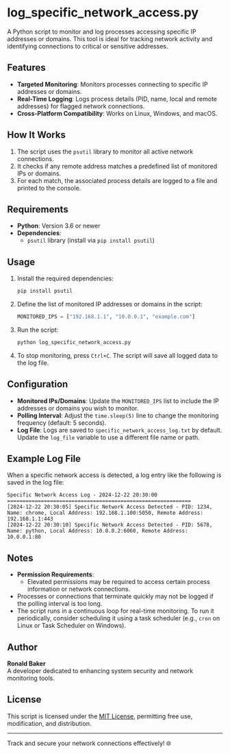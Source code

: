 
# log_specific_network_access.py

A Python script to monitor and log processes accessing specific IP addresses or domains. This tool is ideal for tracking network activity and identifying connections to critical or sensitive addresses.

## Features

- **Targeted Monitoring**: Monitors processes connecting to specific IP addresses or domains.
- **Real-Time Logging**: Logs process details (PID, name, local and remote addresses) for flagged network connections.
- **Cross-Platform Compatibility**: Works on Linux, Windows, and macOS.

## How It Works

1. The script uses the `psutil` library to monitor all active network connections.
2. It checks if any remote address matches a predefined list of monitored IPs or domains.
3. For each match, the associated process details are logged to a file and printed to the console.

## Requirements

- **Python**: Version 3.6 or newer
- **Dependencies**:
  - `psutil` library (install via `pip install psutil`)

## Usage

1. Install the required dependencies:
   ```bash
   pip install psutil
   ```

2. Define the list of monitored IP addresses or domains in the script:
   ```python
   MONITORED_IPS = ["192.168.1.1", "10.0.0.1", "example.com"]
   ```

3. Run the script:
   ```bash
   python log_specific_network_access.py
   ```

4. To stop monitoring, press `Ctrl+C`. The script will save all logged data to the log file.

## Configuration

- **Monitored IPs/Domains**: Update the `MONITORED_IPS` list to include the IP addresses or domains you wish to monitor.
- **Polling Interval**: Adjust the `time.sleep(5)` line to change the monitoring frequency (default: 5 seconds).
- **Log File**: Logs are saved to `specific_network_access_log.txt` by default. Update the `log_file` variable to use a different file name or path.

## Example Log File

When a specific network access is detected, a log entry like the following is saved in the log file:

```
Specific Network Access Log - 2024-12-22 20:30:00
============================================================
[2024-12-22 20:30:05] Specific Network Access Detected - PID: 1234, Name: chrome, Local Address: 192.168.1.100:5050, Remote Address: 192.168.1.1:443
[2024-12-22 20:30:10] Specific Network Access Detected - PID: 5678, Name: python, Local Address: 10.0.0.2:6060, Remote Address: 10.0.0.1:80
```

## Notes

- **Permission Requirements**:
  - Elevated permissions may be required to access certain process information or network connections.
- Processes or connections that terminate quickly may not be logged if the polling interval is too long.
- The script runs in a continuous loop for real-time monitoring. To run it periodically, consider scheduling it using a task scheduler (e.g., `cron` on Linux or Task Scheduler on Windows).

## Author

**Ronald Baker**  
A developer dedicated to enhancing system security and network monitoring tools.

## License

This script is licensed under the [MIT License](LICENSE), permitting free use, modification, and distribution.

---

Track and secure your network connections effectively! 🌐
```
